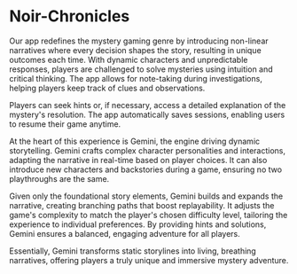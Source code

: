 # Noir-Chronicles

Our app redefines the mystery gaming genre by introducing non-linear narratives where every decision shapes the story, resulting in unique outcomes each time. With dynamic characters and unpredictable responses, players are challenged to solve mysteries using intuition and critical thinking. The app allows for note-taking during investigations, helping players keep track of clues and observations.

Players can seek hints or, if necessary, access a detailed explanation of the mystery's resolution. The app automatically saves sessions, enabling users to resume their game anytime.

At the heart of this experience is Gemini, the engine driving dynamic storytelling. Gemini crafts complex character personalities and interactions, adapting the narrative in real-time based on player choices. It can also introduce new characters and backstories during a game, ensuring no two playthroughs are the same.

Given only the foundational story elements, Gemini builds and expands the narrative, creating branching paths that boost replayability. It adjusts the game's complexity to match the player's chosen difficulty level, tailoring the experience to individual preferences. By providing hints and solutions, Gemini ensures a balanced, engaging adventure for all players. 

Essentially, Gemini transforms static storylines into living, breathing narratives, offering players a truly unique and immersive mystery adventure.
